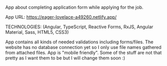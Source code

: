 App about completing application form while applying for the job.

App URL: https://eager-lovelace-a49260.netlify.app/


TECHNOLOGIES: (Angular, TypeScript, Reactive Forms, RxJS, Angular Material, Sass, HTML5, CSS3)

App contains all kinds of needed validations including forms/files. The website has no database connection yet so I only use file names gathered from attached files. App is "mobile friendly". Some of the stuff are not that pretty as I want them to be but I will change them soon :)